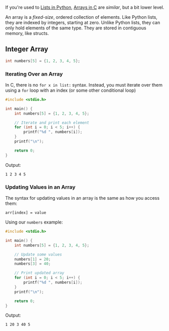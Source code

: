 If you're used to [Lists in Python](https://docs.python.org/3/tutorial/datastructures.html), [Arrays in C](https://en.cppreference.com/w/c/language/array) are _similar_, but a bit lower level.

An array is a _fixed-size_, ordered collection of elements. Like Python lists, they are indexed by integers, starting at zero. Unlike Python lists, they can only hold elements of the same type. They are stored in contiguous memory, like structs.

## Integer Array

```c
int numbers[5] = {1, 2, 3, 4, 5};
```

### Iterating Over an Array

In C, there is no `for x in list:` syntax. Instead, you must iterate over them using a `for` loop with an index (or some other conditional loop)

```c
#include <stdio.h>

int main() {
    int numbers[5] = {1, 2, 3, 4, 5};

    // Iterate and print each element
    for (int i = 0; i < 5; i++) {
        printf("%d ", numbers[i]);
    }
    printf("\n");

    return 0;
}
```

Output:

```
1 2 3 4 5
```

### Updating Values in an Array

The syntax for updating values in an array is the same as how you access them:

`arr[index] = value`

Using our `numbers` example:

```c
#include <stdio.h>

int main() {
    int numbers[5] = {1, 2, 3, 4, 5};

    // Update some values
    numbers[1] = 20;
    numbers[3] = 40;

    // Print updated array
    for (int i = 0; i < 5; i++) {
        printf("%d ", numbers[i]);
    }
    printf("\n");

    return 0;
}
```

Output:

```
1 20 3 40 5
```
